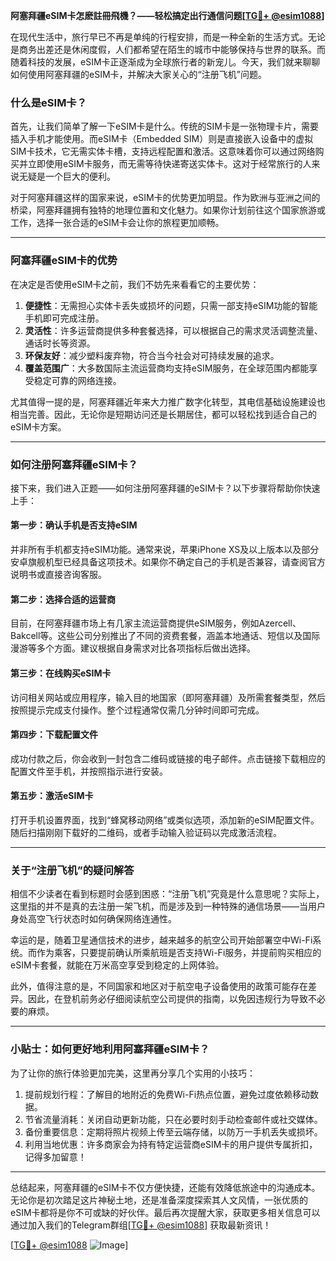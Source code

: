 **阿塞拜疆eSIM卡怎麽註冊飛機？——轻松搞定出行通信问题[[TG💪+ @esim1088](https://t.me/s/esim1088)]**

在现代生活中，旅行早已不再是单纯的行程安排，而是一种全新的生活方式。无论是商务出差还是休闲度假，人们都希望在陌生的城市中能够保持与世界的联系。而随着科技的发展，eSIM卡正逐渐成为全球旅行者的新宠儿。今天，我们就来聊聊如何使用阿塞拜疆的eSIM卡，并解决大家关心的“注册飞机”问题。

### 什么是eSIM卡？

首先，让我们简单了解一下eSIM卡是什么。传统的SIM卡是一张物理卡片，需要插入手机才能使用。而eSIM卡（Embedded SIM）则是直接嵌入设备中的虚拟SIM卡技术，它无需实体卡槽，支持远程配置和激活。这意味着你可以通过网络购买并立即使用eSIM卡服务，而无需等待快递寄送实体卡。这对于经常旅行的人来说无疑是一个巨大的便利。

对于阿塞拜疆这样的国家来说，eSIM卡的优势更加明显。作为欧洲与亚洲之间的桥梁，阿塞拜疆拥有独特的地理位置和文化魅力。如果你计划前往这个国家旅游或工作，选择一张合适的eSIM卡会让你的旅程更加顺畅。

---

### 阿塞拜疆eSIM卡的优势

在决定是否使用eSIM卡之前，我们不妨先来看看它的主要优势：

1. **便捷性**：无需担心实体卡丢失或损坏的问题，只需一部支持eSIM功能的智能手机即可完成注册。
2. **灵活性**：许多运营商提供多种套餐选择，可以根据自己的需求灵活调整流量、通话时长等资源。
3. **环保友好**：减少塑料废弃物，符合当今社会对可持续发展的追求。
4. **覆盖范围广**：大多数国际主流运营商均支持eSIM服务，在全球范围内都能享受稳定可靠的网络连接。

尤其值得一提的是，阿塞拜疆近年来大力推广数字化转型，其电信基础设施建设也相当完善。因此，无论你是短期访问还是长期居住，都可以轻松找到适合自己的eSIM卡方案。

---

### 如何注册阿塞拜疆eSIM卡？

接下来，我们进入正题——如何注册阿塞拜疆的eSIM卡？以下步骤将帮助你快速上手：

#### 第一步：确认手机是否支持eSIM
并非所有手机都支持eSIM功能。通常来说，苹果iPhone XS及以上版本以及部分安卓旗舰机型已经具备这项技术。如果你不确定自己的手机是否兼容，请查阅官方说明书或直接咨询客服。

#### 第二步：选择合适的运营商
目前，在阿塞拜疆市场上有几家主流运营商提供eSIM服务，例如Azercell、Bakcell等。这些公司分别推出了不同的资费套餐，涵盖本地通话、短信以及国际漫游等多个方面。建议根据自身需求对比各项指标后做出选择。

#### 第三步：在线购买eSIM卡
访问相关网站或应用程序，输入目的地国家（即阿塞拜疆）及所需套餐类型，然后按照提示完成支付操作。整个过程通常仅需几分钟时间即可完成。

#### 第四步：下载配置文件
成功付款之后，你会收到一封包含二维码或链接的电子邮件。点击链接下载相应的配置文件至手机，并按照指示进行安装。

#### 第五步：激活eSIM卡
打开手机设置界面，找到“蜂窝移动网络”或类似选项，添加新的eSIM配置文件。随后扫描刚刚下载好的二维码，或者手动输入验证码以完成激活流程。

---

### 关于“注册飞机”的疑问解答

相信不少读者在看到标题时会感到困惑：“注册飞机”究竟是什么意思呢？实际上，这里指的并不是真的去注册一架飞机，而是涉及到一种特殊的通信场景——当用户身处高空飞行状态时如何确保网络连通性。

幸运的是，随着卫星通信技术的进步，越来越多的航空公司开始部署空中Wi-Fi系统。而作为乘客，只要提前确认所乘航班是否支持Wi-Fi服务，并提前购买相应的eSIM卡套餐，就能在万米高空享受到稳定的上网体验。

此外，值得注意的是，不同国家和地区对于航空电子设备使用的政策可能存在差异。因此，在登机前务必仔细阅读航空公司提供的指南，以免因违规行为导致不必要的麻烦。

---

### 小贴士：如何更好地利用阿塞拜疆eSIM卡？

为了让你的旅行体验更加完美，这里再分享几个实用的小技巧：

1. 提前规划行程：了解目的地附近的免费Wi-Fi热点位置，避免过度依赖移动数据。
2. 节省流量消耗：关闭自动更新功能，只在必要时刻手动检查邮件或社交媒体。
3. 备份重要信息：定期将照片视频上传至云端存储，以防万一手机丢失或损坏。
4. 利用当地优惠：许多商家会为持有特定运营商eSIM卡的用户提供专属折扣，记得多加留意！

---

总结起来，阿塞拜疆的eSIM卡不仅方便快捷，还能有效降低旅途中的沟通成本。无论你是初次踏足这片神秘土地，还是准备深度探索其人文风情，一张优质的eSIM卡都将是你不可或缺的好伙伴。最后再次提醒大家，获取更多相关信息可以通过加入我们的Telegram群组[[TG💪+ @esim1088](https://t.me/s/esim1088)] 获取最新资讯！

[[TG💪+ @esim1088](https://t.me/s/esim1088) ![Image](https://i.postimg.cc/4NQfJmqS/Snipaste-2025-05-13-00-14-12.png)]